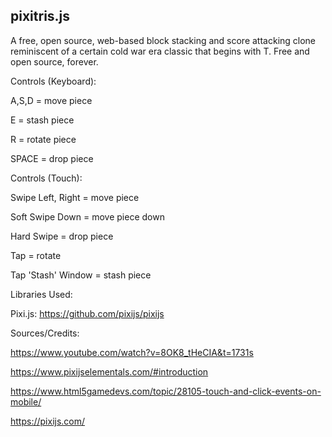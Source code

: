 ## pixitris.js

A free, open source, web-based block stacking and score attacking clone reminiscent of a certain cold war era classic that begins with T.
Free and open source, forever.

Controls (Keyboard):

A,S,D = move piece

E = stash piece

R = rotate piece

SPACE = drop piece


Controls (Touch):

Swipe Left, Right = move piece

Soft Swipe Down = move piece down

Hard Swipe = drop piece

Tap = rotate

Tap 'Stash' Window = stash piece


Libraries Used:

  Pixi.js: https://github.com/pixijs/pixijs

  

Sources/Credits:

  https://www.youtube.com/watch?v=8OK8_tHeCIA&t=1731s
  
  https://www.pixijselementals.com/#introduction
  
  https://www.html5gamedevs.com/topic/28105-touch-and-click-events-on-mobile/
  
  https://pixijs.com/
